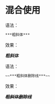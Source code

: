 # 混合使用

语法：

```markdown
***粗斜体***
```

效果：

***粗斜体***

语法：

```markdown
~~***粗斜体删除线***~~
```

效果：

~~***粗斜体删除线***~~

